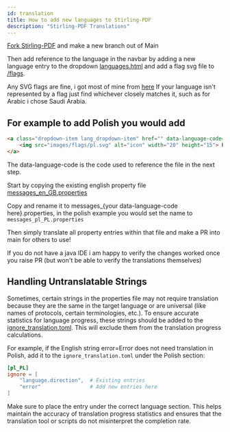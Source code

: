 ```yaml
---
id: translation
title: How to add new languages to Stirling-PDF
description: "Stirling-PDF Translations"
---
```

[Fork Stirling-PDF](https://github.com/Stirling-Tools/Stirling-PDF/fork) and make a new branch out of Main

Then add reference to the language in the navbar by adding a new language entry to the dropdown [languages.html](https://github.com/Stirling-Tools/Stirling-PDF/blob/main/src/main/resources/templates/fragments/languages.html) and add a flag svg file to [/flags](https://github.com/Stirling-Tools/Stirling-PDF/tree/main/src/main/resources/static/images/flags).

Any SVG flags are fine, i got most of mine from [here](https://flagicons.lipis.dev/)
If your language isn't represented by a flag just find whichever closely matches it, such as for Arabic i chose Saudi Arabia.

## For example to add Polish you would add

```html
<a class="dropdown-item lang_dropdown-item" href="" data-language-code="pl_PL">
    <img src="images/flags/pl.svg" alt="icon" width="20" height="15"> Polski
</a>
```

The data-language-code is the code used to reference the file in the next step.

Start by copying the existing english property file [messages_en_GB.properties](https://github.com/Stirling-Tools/Stirling-PDF/blob/main/src/main/resources/messages_en_GB.properties)

Copy and rename it to messages_{your data-language-code here}.properties, in the polish example you would set the name to `messages_pl_PL.properties`


Then simply translate all property entries within that file and make a PR into main for others to use!

If you do not have a java IDE i am happy to verify the changes worked once you raise PR (but won't be able to verify the translations themselves)

## Handling Untranslatable Strings

Sometimes, certain strings in the properties file may not require translation because they are the same in the target language or are universal (like names of protocols, certain terminologies, etc.). To ensure accurate statistics for language progress, these strings should be added to the [ignore_translation.toml](https://github.com/Stirling-Tools/Stirling-PDF/blob/main/scripts/ignore_translation.toml). This will exclude them from the translation progress calculations.

For example, if the English string error=Error does not need translation in Polish, add it to the `ignore_translation.toml` under the Polish section:

```toml
[pl_PL]
ignore = [
    "language.direction",  # Existing entries
    "error"                # Add new entries here
]
```

Make sure to place the entry under the correct language section. This helps maintain the accuracy of translation progress statistics and ensures that the translation tool or scripts do not misinterpret the completion rate.
